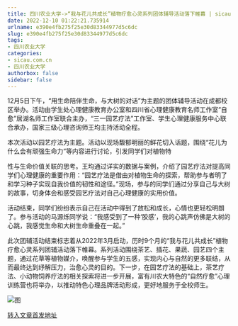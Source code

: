 ```yaml
---
title: 四川农业大学->“我与花儿共成长”植物疗愈心灵系列团体辅导活动落下帷幕 | sicau.com.cn
date: 2022-12-10 01:22:21.735914
urlname: e390e4fb275f25e30d83344977d5c6dc
slug: e390e4fb275f25e30d83344977d5c6dc
tags: 
- 四川农业大学
categories:
- sicau.com.cn
- 四川农业大学
authorbox: false
sidebar: false
---
```

12月5日下午，“用生命陪伴生命，与大树的对话”为主题的团体辅导活动在成都校区举办。活动由学生处心理健康教育办公室和四川省心理健康教育名师工作室“自愈”居湖名师工作室联合主办，“三一园艺疗法”工作室、学生心理健康服务中心联合承办，国家三级心理咨询师王均主持活动全程。  

本次活动以园艺疗法为主题。活动以现场馥郁明丽的鲜花切入话题，围绕“花儿为什么会有顽强生命力”等内容进行讨论，引发同学们对植物特
<!--more-->
性与生命价值关联的思考。王均通过详实的数据与案例，介绍了园艺疗法对提高同学们心理健康的重要作用：“园艺疗法是借由对植物生命的探索，帮助参与者明了和学习种子实现自我价值的韧性和途径。”现场，参与的同学们通过分享自己与大树的故事，切身体会和感受园艺疗法对自己心理健康的实用价值。

活动结束，同学们纷纷表示自己在活动中得到了放松和成长，心情也更轻松明朗了。参与活动的马源烁同学说：“我感受到了一种‘胶感’，我的心跳声仿佛是大树的心跳，我感觉生命和大树生命重叠在一起。”

此次团辅活动结束标志着从2022年3月启动，历时9个月的“我与花儿共成长”植物疗愈心灵系列团辅活动落下帷幕。系列活动围绕茶艺、插花、果蔬、园艺四个主题，通过花草等植物媒介，唤醒参与学生的五感，实现内心与自然的更多联结，从而最终达到纾解压力，治愈心灵的目的。下一步，在园艺疗法的基础上，茶艺疗法、小动物饲养疗法的相关探索将进一步开展，富有川农大特色的“自然疗愈”心理训练营也将举办，以推动特色心理品牌活动形成，更好地服务于全校师生。

![图](https://news.sicau.edu.cn/__local/4/6A/0F/28D5B0D451F53FCB1A695516ACB_4803AD4B_1EACE2.png)

[转入文章首发地址](https://news.sicau.edu.cn/info/1078/70506.htm)